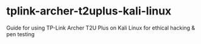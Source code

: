 # tplink-archer-t2uplus-kali-linux
Guide for using TP-Link Archer T2U Plus on Kali Linux for ethical hacking &amp; pen testing
